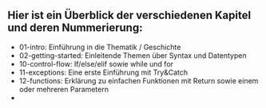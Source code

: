 ## Hier ist ein Überblick der verschiedenen Kapitel und deren Nummerierung:

* 01-intro: Einführung in die Thematik / Geschichte
* 02-getting-started: Einleitende Themen über Syntax und Datentypen
* 10-control-flow: If/else/elif sowie while und for
* 11-exceptions: Eine erste Einführung mit Try&Catch
* 12-functions: Erklärung zu einfachen Funktionen mit Return sowie einem oder mehreren Parametern
* 